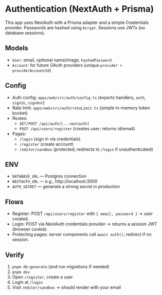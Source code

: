 # Authentication (NextAuth + Prisma)

This app uses NextAuth with a Prisma adapter and a simple Credentials provider.
Passwords are hashed using `bcrypt`. Sessions use JWTs (no database sessions).

## Models
- `User`: email, optional name/image, `hashedPassword`
- `Account`: for future OAuth providers (unique `provider + providerAccountId`)

## Config
- Auth config: `apps/web/src/auth/config.ts` (exports handlers, `auth`, `signIn`, `signOut`)
- Rate limit: `apps/web/src/auth/rateLimit.ts` (simple in-memory token bucket)
- Routes:
  - `GET/POST /api/auth/[...nextauth]`
  - `POST /api/users/register` (creates user; returns id/email)
- Pages:
  - `/login` (sign in via credentials)
  - `/register` (create account)
  - `/editor/sandbox` (protected; redirects to `/login` if unauthenticated)

## ENV
- `DATABASE_URL` — Postgres connection
- `NEXTAUTH_URL` — e.g., http://localhost:3000
- `AUTH_SECRET` — generate a strong secret in production

## Flows
- Register: POST `/api/users/register` with `{ email, password }` → user created.
- Login: POST via NextAuth credentials provider → returns a session JWT (browser cookie).
- Protecting pages: server components call `await auth()`; redirect if no session.

## Verify
1. `pnpm db:generate` (and run migrations if needed)
2. `pnpm dev`
3. Open `/register`, create a user
4. Login at `/login`
5. Visit `/editor/sandbox` → should render with your email

